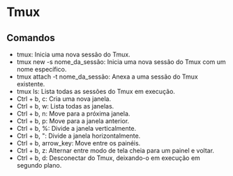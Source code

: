 # Tmux

## Comandos
- tmux: Inicia uma nova sessão do Tmux.
- tmux new -s nome_da_sessão: Inicia uma nova sessão do Tmux com um nome específico.
- tmux attach -t nome_da_sessão: Anexa a uma sessão do Tmux existente.
- tmux ls: Lista todas as sessões do Tmux em execução.
- Ctrl + b, c: Cria uma nova janela.
- Ctrl + b, w: Lista todas as janelas.
- Ctrl + b, n: Move para a próxima janela.
- Ctrl + b, p: Move para a janela anterior.
- Ctrl + b, %: Divide a janela verticalmente.
- Ctrl + b, ": Divide a janela horizontalmente.
- Ctrl + b, arrow_key: Move entre os painéis.
- Ctrl + b, z: Alternar entre modo de tela cheia para um painel e voltar.
- Ctrl + b, d: Desconectar do Tmux, deixando-o em execução em segundo plano.


